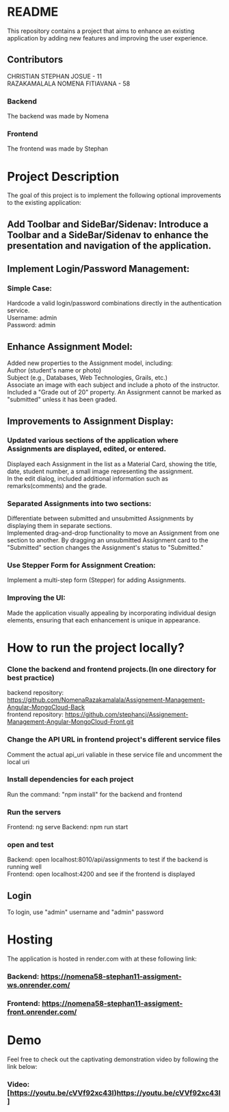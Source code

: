 # README
This repository contains a project that aims to enhance an existing application by adding new features and improving the user experience.
## Contributors
CHRISTIAN STEPHAN JOSUE - 11 <br>
RAZAKAMALALA NOMENA FITIAVANA - 58
### Backend
The backend was made by Nomena
### Frontend
The frontend was made by Stephan

# Project Description
The goal of this project is to implement the following optional improvements to the existing application:

## Add Toolbar and SideBar/Sidenav: Introduce a Toolbar and a SideBar/Sidenav to enhance the presentation and navigation of the application.

## Implement Login/Password Management:

### Simple Case: 
Hardcode a valid login/password combinations directly in the authentication service. <br>
Username: admin <br>
Password: admin <br>

## Enhance Assignment Model:

Added new properties to the Assignment model, including: <br>
Author (student's name or photo)<br>
Subject (e.g., Databases, Web Technologies, Grails, etc.)<br>
Associate an image with each subject and include a photo of the instructor.<br>
Included a "Grade out of 20" property. An Assignment cannot be marked as "submitted" unless it has been graded.

## Improvements to Assignment Display:
### Updated various sections of the application where Assignments are displayed, edited, or entered.
Displayed each Assignment in the list as a Material Card, showing the title, date, student number, a small image representing the assignment.<br>
In the edit dialog, included additional information such as remarks(comments) and the grade.

### Separated Assignments into two sections:
Differentiate between submitted and unsubmitted Assignments by displaying them in separate sections.<br>
Implemented drag-and-drop functionality to move an Assignment from one section to another. By dragging an unsubmitted Assignment card to the "Submitted" section changes the Assignment's status to "Submitted."

### Use Stepper Form for Assignment Creation:
Implement a multi-step form (Stepper) for adding Assignments.

### Improving the UI:
Made the application visually appealing by incorporating individual design elements, ensuring that each enhancement is unique in appearance.


# How to run the project locally?
### Clone the backend and frontend projects.(In one directory for best practice)
backend repository: https://github.com/NomenaRazakamalala/Assignement-Management-Angular-MongoCloud-Back <br>
frontend repository: https://github.com/stephancj/Assignement-Management-Angular-MongoCloud-Front.git

### Change the API URL in frontend project's different service files
Comment the actual api_uri valiable in these service file and uncomment the local uri

### Install dependencies for each project
Run the command: "npm install" for the backend and frontend

### Run the servers
Frontend: ng serve
Backend: npm run start

### open and test 
Backend: open localhost:8010/api/assignments to test if the backend is running well <br>
Frontend: open localhost:4200 and see if the frontend is displayed

## Login
To login, use "admin" username and "admin" password


# Hosting
The application is hosted in render.com with at these following link: <br>
### Backend: https://nomena58-stephan11-assigment-ws.onrender.com/
### Frontend: https://nomena58-stephan11-assigment-front.onrender.com/

# Demo
Feel free to check out the captivating demonstration video by following the link below: <br>
### Video: [https://youtu.be/cVVf92xc43I)https://youtu.be/cVVf92xc43I]
